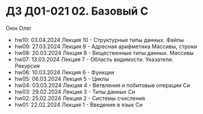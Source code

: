 # ДЗ Д01-021 02. Базовый С

Оюн Олег

- hw10: 03.04.2024 Лекция 10 - Структурные типы данных. Файлы
- hw09: 27.03.2024 Лекция 9 - Адресная арифметика Массивы, строки
- hw08: 20.03.2024 Лекция 8 - Вещественные типы данных. Массивы
- hw07: 13.03.2024 Лекция 7 - Область видимости. Указатели. Рекурсия
- hw06: 10.03.2024 Лекция 6 - Функции
- hw05: 06.03.2024 Лекция 5 - Циклы
- hw04: 03.03.2024 Лекция 4 - Ветвления и побитовые операции Си
- hw03: 29.02.2024 Лекция 3 - Типы данных Си
- hw02: 25.02.2024 Лекция 2 - Системы счисления
- hw01: 22.02.2024 Лекция 1 - Введение в язык Си
